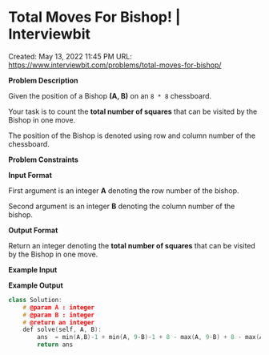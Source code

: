 # Total Moves For Bishop! | Interviewbit

Created: May 13, 2022 11:45 PM
URL: https://www.interviewbit.com/problems/total-moves-for-bishop/

**Problem Description**

Given the position of a Bishop **(A, B)** on an `8 * 8` chessboard.

Your task is to count the **total number of squares** that can be visited by the Bishop in one move.

The position of the Bishop is denoted using row and column number of the chessboard.

**Problem Constraints**

**Input Format**

First argument is an integer **A** denoting the row number of the bishop.

Second argument is an integer **B** denoting the column number of the bishop.

**Output Format**

Return an integer denoting the **total number of squares** that can be visited by the Bishop in one move.

**Example Input**

**Example Output**

```cpp
class Solution:
    # @param A : integer
    # @param B : integer
    # @return an integer
    def solve(self, A, B):
        ans  = min(A,B)-1 + min(A, 9-B)-1 + 8 - max(A, 9-B) + 8 - max(A,B) 
        return ans
```